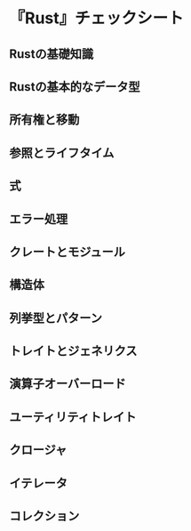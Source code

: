 # 『Rust』チェックシート


## Rustの基礎知識


## Rustの基本的なデータ型


## 所有権と移動


## 参照とライフタイム


## 式


## エラー処理


## クレートとモジュール


## 構造体


## 列挙型とパターン


## トレイトとジェネリクス


## 演算子オーバーロード


## ユーティリティトレイト


## クロージャ


## イテレータ


## コレクション
